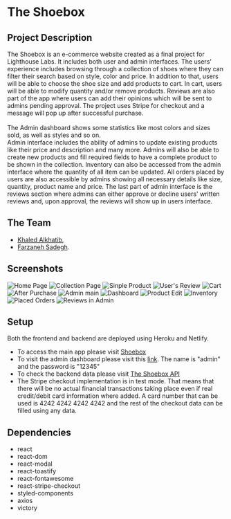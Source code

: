 # The Shoebox

## Project Description
The Shoebox is an e-commerce website created as a final project for Lighthouse Labs. It includes both user and admin interfaces. The users' experience includes browsing through a collection of shoes where they can filter their search based on style, color and price. In addition to that, users will be able to choose the shoe size and add products to cart. In cart, users will be able to modify quantity and/or remove products. Reviews are also part of the app where users can add their opinions which will be sent to admins pending approval. The project uses Stripe for checkout and a message will pop up after successful purchase.<br /> <br />
The Admin dashboard shows some statistics like most colors and sizes sold, as well as styles and so on.<br />
Admin interface includes the ability of admins to update existing products like their price and description and many more. Admins will also be able to create new products and fill required fields to have a complete product to be shown in the collection.
Inventory can also be accessed from the admin interface where the quantity of all item can be updated. All orders placed by users are also accessible by admins showing all necessary details like size, quantity, product name and price. The last part of admin interface is the reviews section where admins can either approve or decline users' written reviews and, upon approval, the reviews will show up in users interface.

## The Team
* [Khaled Alkhatib](https://github.com/Khaled91Alkhatib),
* [Farzaneh Sadegh](https://github.com/FarzanehSa).

## Screenshots
![Home Page]()
![Collection Page]()
![Sinple Product]()
![User's Review]()
![Cart]()
![After Purchase]()
![Admin main]()
![Dashboard]()
![Product Edit]()
![Inventory]()
![Placed Orders]()
![Reviews in Admin]()

## Setup
Both the frontend and backend are deployed using Heroku and Netlify.
* To access the main app please visit [Shoebox](https://shoe-box.netlify.app/)
* To visit the admin dashboard please visit this [link](https://shoe-box.netlify.app/dashboard). The name is "admin" and the password is "12345"
* To check the backend data please visit [The Shoebox API](https://shoe-box-api.herokuapp.com/)
* The Stripe checkout implementation is in test mode. That means that there will be no actual financial transactions taking place even if real credit/debit card information where added. A card number that can be used is 4242 4242 4242 4242 and the rest of the checkout data can be filled using any data.

## Dependencies
* react
* react-dom
* react-modal
* react-toastify
* react-fontawesome
* react-stripe-checkout
* styled-components
* axios
* victory
